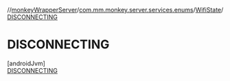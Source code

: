 //[monkeyWrapperServer](../../../../index.md)/[com.mm.monkey.server.services.enums](../../index.md)/[WifiState](../index.md)/[DISCONNECTING](index.md)

# DISCONNECTING

[androidJvm]\
[DISCONNECTING](index.md)